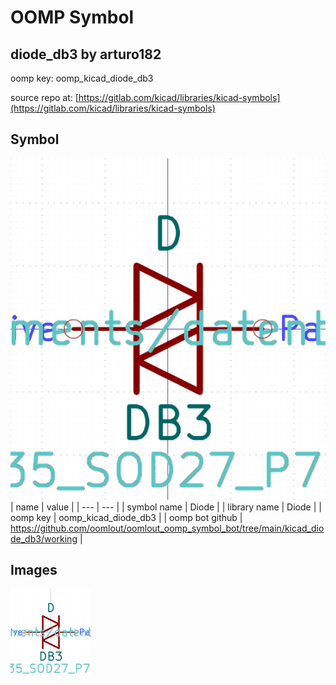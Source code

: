 # OOMP Symbol  
## diode_db3  by arturo182  
  
oomp key: oomp_kicad_diode_db3  
  
source repo at: [https://gitlab.com/kicad/libraries/kicad-symbols](https://gitlab.com/kicad/libraries/kicad-symbols)  
## Symbol  
  
[![working.png](working_600.png)](working.png)  
| name | value | 
| --- | --- | 
| symbol name | Diode | 
| library name | Diode | 
| oomp key | oomp_kicad_diode_db3 | 
| oomp bot github | https://github.com/oomlout/oomlout_oomp_symbol_bot/tree/main/kicad_diode_db3/working | 
## Images  
  
[![working.png](working_140.png)](working.png)  
